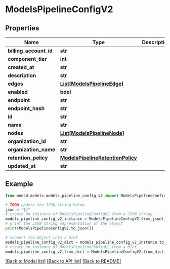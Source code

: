 # ModelsPipelineConfigV2


## Properties

Name | Type | Description | Notes
------------ | ------------- | ------------- | -------------
**billing_account_id** | **str** |  | [optional] 
**component_tier** | **int** |  | [optional] 
**created_at** | **str** |  | [optional] 
**description** | **str** |  | [optional] 
**edges** | [**List[ModelsPipelineEdge]**](ModelsPipelineEdge.md) |  | [optional] 
**enabled** | **bool** |  | [optional] 
**endpoint** | **str** |  | [optional] 
**endpoint_hash** | **str** |  | [optional] 
**id** | **str** |  | [optional] 
**name** | **str** |  | [optional] 
**nodes** | [**List[ModelsPipelineNode]**](ModelsPipelineNode.md) |  | [optional] 
**organization_id** | **str** |  | [optional] 
**organization_name** | **str** |  | [optional] 
**retention_policy** | [**ModelsPipelineRetentionPolicy**](ModelsPipelineRetentionPolicy.md) |  | [optional] 
**updated_at** | **str** |  | [optional] 

## Example

```python
from monad.models.models_pipeline_config_v2 import ModelsPipelineConfigV2

# TODO update the JSON string below
json = "{}"
# create an instance of ModelsPipelineConfigV2 from a JSON string
models_pipeline_config_v2_instance = ModelsPipelineConfigV2.from_json(json)
# print the JSON string representation of the object
print(ModelsPipelineConfigV2.to_json())

# convert the object into a dict
models_pipeline_config_v2_dict = models_pipeline_config_v2_instance.to_dict()
# create an instance of ModelsPipelineConfigV2 from a dict
models_pipeline_config_v2_from_dict = ModelsPipelineConfigV2.from_dict(models_pipeline_config_v2_dict)
```
[[Back to Model list]](../README.md#documentation-for-models) [[Back to API list]](../README.md#documentation-for-api-endpoints) [[Back to README]](../README.md)


